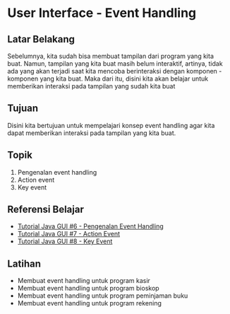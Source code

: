 # User Interface - Event Handling

## Latar Belakang

Sebelumnya, kita sudah bisa membuat tampilan dari program yang kita buat. Namun, tampilan yang kita buat masih belum interaktif, artinya, tidak ada yang akan terjadi saat kita mencoba berinteraksi dengan komponen - komponen yang kita buat. Maka dari itu, disini kita akan belajar untuk memberikan interaksi pada tampilan yang sudah kita buat

## Tujuan

Disini kita bertujuan untuk mempelajari konsep event handling agar kita dapat memberikan interaksi pada tampilan yang kita buat.

## Topik

1. Pengenalan event handling
2. Action event
3. Key event

## Referensi Belajar

- [Tutorial Java GUI #6 - Pengenalan Event Handling](https://www.youtube.com/watch?v=pIxfHI9hJhI)
- [Tutorial Java GUI #7 - Action Event](https://www.youtube.com/watch?v=YtzZaLzO7Tw)
- [Tutorial Java GUI #8 - Key Event](https://www.youtube.com/watch?v=oicjfqWjceg)

## Latihan

- Membuat event handling untuk program kasir
- Membuat event handling untuk program bioskop
- Membuat event handling untuk program peminjaman buku
- Membuat event handling untuk program rekening
